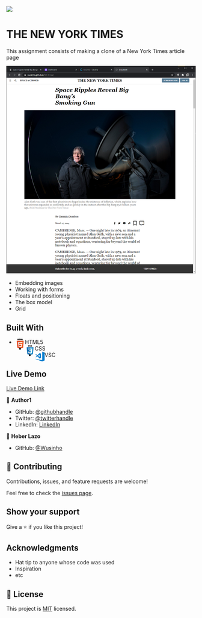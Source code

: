 ![](https://img.shields.io/badge/Microverse-blueviolet)

# THE NEW YORK TIMES

This assignment consists of making a clone of a New York Times article page

![screenshot](./images/NyT.png)

- Embedding images
- Working with forms
- Floats and positioning
- The box model
- Grid

## Built With

- HTML5 <img align="left" alt="HTML5" width="26px" src="https://raw.githubusercontent.com/github/explore/80688e429a7d4ef2fca1e82350fe8e3517d3494d/topics/html/html.png" />
- CSS<img align="left" alt="CSS3" width="26px" src="https://raw.githubusercontent.com/github/explore/80688e429a7d4ef2fca1e82350fe8e3517d3494d/topics/css/css.png" />
- VSC<img align="left" alt="Visual Studio Code" width="26px" src="https://raw.githubusercontent.com/github/explore/80688e429a7d4ef2fca1e82350fe8e3517d3494d/topics/visual-studio-code/visual-studio-code.png" />

## Live Demo

[Live Demo Link](https://wusinho.github.io/NY-times/)

👤 **Author1**

- GitHub: [@githubhandle](https://github.com/githubhandle)
- Twitter: [@twitterhandle](https://twitter.com/twitterhandle)
- LinkedIn: [LinkedIn](https://linkedin.com/linkedinhandle)

👤 **Heber Lazo**

- GitHub: [@Wusinho](https://github.com/Wusinho)

## 🤝 Contributing

Contributions, issues, and feature requests are welcome!

Feel free to check the [issues page](https://github.com/Wusinho/NY-times/issues/).

## Show your support

Give a ⭐️ if you like this project!

## Acknowledgments

- Hat tip to anyone whose code was used
- Inspiration
- etc

## 📝 License

This project is [MIT](LICENSE) licensed.
